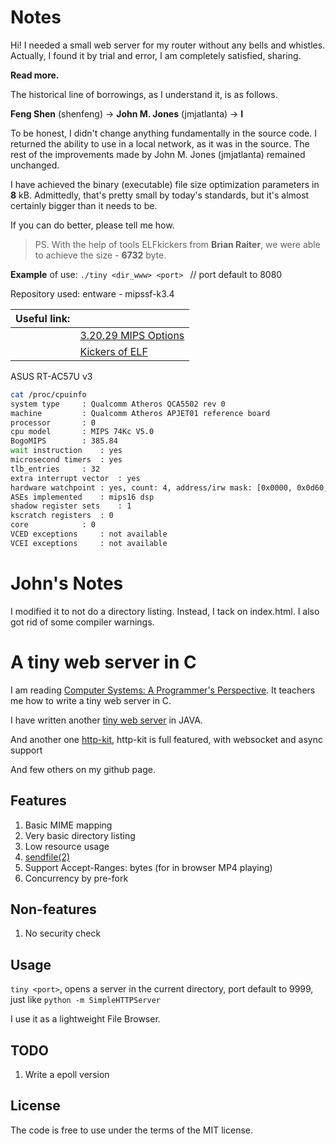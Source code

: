Notes
=====

Hi! I needed a small web server for my router without any bells and whistles. Actually, I found it by trial and error, I am completely satisfied, sharing.

**Read more.**

The historical line of borrowings, as I understand it, is as follows.

**Feng Shen** (shenfeng) -> **John M. Jones** (jmjatlanta) -> **I**

To be honest, I didn't change anything fundamentally in the source code. I returned the ability to use in a local network, as it was in the source. The rest of the improvements made by John M. Jones (jmjatlanta) remained unchanged.

I have achieved the binary (executable) file size optimization parameters in **8** kB. Admittedly, that's pretty small by today's standards, but it's almost certainly bigger than it needs to be. 

If you can do better, please tell me how.

> PS. 
With the help of tools ELFkickers from **Brian Raiter**, we were able to achieve the size - **6732** byte.

**Example** of use: `./tiny <dir_www> <port> `			// port default to 8080

Repository used: entware - mipssf-k3.4

|Useful link:|  |
|------------|--|
|            |[3.20.29 MIPS   Options](https://gcc.gnu.org/onlinedocs/gcc/MIPS-Options.html)
|            |[Kickers of ELF](https://www.muppetlabs.com/~breadbox/software/elfkickers.html)

ASUS RT-AC57U v3
```sh
cat /proc/cpuinfo
system type		: Qualcomm Atheros QCA5502 rev 0
machine			: Qualcomm Atheros APJET01 reference board
processor		: 0
cpu model		: MIPS 74Kc V5.0
BogoMIPS		: 385.84
wait instruction	: yes
microsecond timers	: yes
tlb_entries		: 32
extra interrupt vector	: yes
hardware watchpoint	: yes, count: 4, address/irw mask: [0x0000, 0x0d60, 0x0788, 0x0238]
ASEs implemented	: mips16 dsp
shadow register sets	: 1
kscratch registers	: 0
core			: 0
VCED exceptions		: not available
VCEI exceptions		: not available
```

John's Notes
============

I modified it to not do a directory listing. Instead, I tack on index.html. I also
got rid of some compiler warnings.

A tiny web server in C
======================

I am reading
[Computer Systems: A Programmer's Perspective](http://csapp.cs.cmu.edu/).
It teachers me how to write a tiny web server in C.

I have written another
[tiny web server](https://github.com/shenfeng/nio-httpserver) in JAVA.

And another one [http-kit](https://github.com/http-kit/http-kit), http-kit is full featured, with websocket and async support

And few others on my github page.

Features
--------

1. Basic MIME mapping
2. Very basic directory listing
3. Low resource usage
4. [sendfile(2)](http://kernel.org/doc/man-pages/online/pages/man2/sendfile.2.html)
5. Support Accept-Ranges: bytes (for in browser MP4 playing)
6. Concurrency by pre-fork

Non-features
------------

1. No security check

Usage
-----

`tiny <port>`, opens a server in the current directory, port
default to 9999, just like `python -m SimpleHTTPServer`

I use it as a lightweight File Browser.


TODO
----

1. Write a epoll version


License
-------

The code is free to use under the terms of the MIT license.
